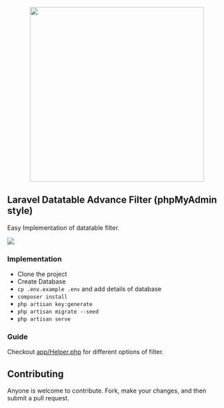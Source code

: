 <p align="center">
<a href="https://laravel.com" target="_blank"><img src="https://raw.githubusercontent.com/laravel/art/master/logo-lockup/5%20SVG/2%20CMYK/1%20Full%20Color/laravel-logolockup-cmyk-red.svg" width="400"></a></p>


## Laravel Datatable Advance Filter (phpMyAdmin style)

Easy Implementation of datatable filter. 

<img src="https://user-images.githubusercontent.com/9677258/115978211-7c5e4980-a59b-11eb-8861-700418485cb3.png" >

### Implementation

- Clone the project 
- Create Database
- `cp .env.example .env` and add details of database
- `composer install`
- `php artisan key:generate`
- `php artisan migrate --seed`
- `php artisan serve`


### Guide

Checkout [app/Helper.php](https://github.com/MubinSayed/laravel-datatable-advance-filter-phpmyadmin-style/blob/master/app/Helper.php) for different options of filter.

## Contributing

Anyone is welcome to contribute. Fork, make your changes, and then submit a pull request.
